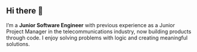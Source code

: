 ## Hi there 👋 

I’m a **Junior Software Engineer** with previous experience as a Junior Project Manager in the telecommunications industry, now building products through code. I enjoy solving problems with logic and creating meaningful solutions.
